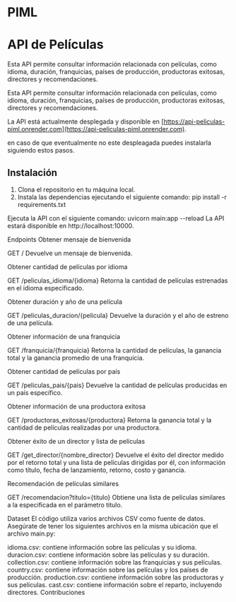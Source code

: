 # PIML
# API de Películas

Esta API permite consultar información relacionada con películas, como idioma, duración, franquicias, países de producción, productoras exitosas, directores y recomendaciones.

Esta API permite consultar información relacionada con películas, como idioma, duración, franquicias, países de producción, productoras exitosas, directores y recomendaciones.

La API está actualmente desplegada y disponible en [https://api-peliculas-piml.onrender.com](https://api-peliculas-piml.onrender.com).
 
 en caso de que eventualmente no este despleagada puedes instalarla siguiendo estos pasos.
 
## Instalación

1. Clona el repositorio en tu máquina local.
2. Instala las dependencias ejecutando el siguiente comando:
pip install -r requirements.txt

Ejecuta la API con el siguiente comando:
uvicorn main:app --reload
La API estará disponible en http://localhost:10000.

Endpoints
Obtener mensaje de bienvenida

GET /
Devuelve un mensaje de bienvenida.

Obtener cantidad de películas por idioma

GET /peliculas_idioma/{idioma}
Retorna la cantidad de películas estrenadas en el idioma especificado.

Obtener duración y año de una película

GET /peliculas_duracion/{pelicula}
Devuelve la duración y el año de estreno de una película.

Obtener información de una franquicia

GET /franquicia/{franquicia}
Retorna la cantidad de películas, la ganancia total y la ganancia promedio de una franquicia.

Obtener cantidad de películas por país

GET /peliculas_pais/{pais}
Devuelve la cantidad de películas producidas en un país específico.

Obtener información de una productora exitosa

GET /productoras_exitosas/{productora}
Retorna la ganancia total y la cantidad de películas realizadas por una productora.

Obtener éxito de un director y lista de películas

GET /get_director/{nombre_director}
Devuelve el éxito del director medido por el retorno total y una lista de películas dirigidas por él, con información como título, fecha de lanzamiento, retorno, costo y ganancia.

Recomendación de películas similares

GET /recomendacion?titulo={titulo}
Obtiene una lista de películas similares a la especificada en el parámetro titulo.

Dataset
El código utiliza varios archivos CSV como fuente de datos. Asegúrate de tener los siguientes archivos en la misma ubicación que el archivo main.py:

idioma.csv: contiene información sobre las películas y su idioma.
duracion.csv: contiene información sobre las películas y su duración.
collection.csv: contiene información sobre las franquicias y sus películas.
country.csv: contiene información sobre las películas y los países de producción.
production.csv: contiene información sobre las productoras y sus películas.
cast.csv: contiene información sobre el reparto, incluyendo directores.
Contribuciones
